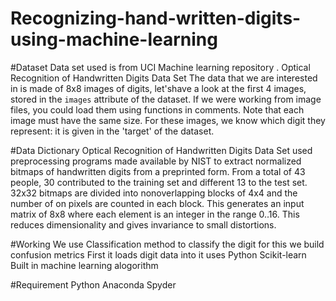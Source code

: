 # Recognizing-hand-written-digits-using-machine-learning

 
#Dataset
Data set used is from UCI Machine learning repository .
Optical Recognition of Handwritten Digits Data Set
The data that we are interested in is made of 8x8 images of digits, let'shave a look at the first 4 images, stored in the `images` attribute of the
 dataset.  If we were working from image files, you could load them using functions in comments.  Note that each image must have the same size. For these images, we know which digit they represent: it is given in the 'target' of the dataset.

#Data Dictionary
Optical Recognition of Handwritten Digits Data Set used preprocessing programs made available by NIST to extract normalized bitmaps of handwritten digits from a preprinted form. From a total of 43 people, 30 contributed to the training set and different 13 to the test set. 32x32 bitmaps are divided into nonoverlapping blocks of 4x4 and the number of on pixels are counted in each block. This generates an input matrix of 8x8 where each element is an integer in the range 0..16. This reduces dimensionality and gives invariance to small distortions. 

#Working
We use Classification method to classify the digit for this we build confusion metrics 
First it loads digit data into  it uses Python Scikit-learn Built in machine learning alogorithm

#Requirement
Python Anaconda 
Spyder
